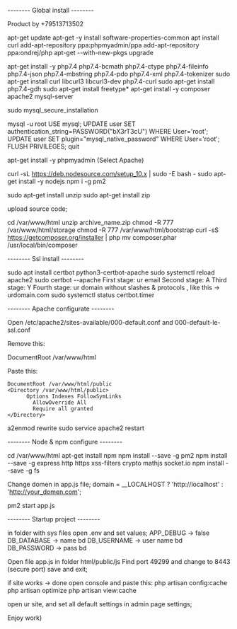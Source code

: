 -------- Global install --------


Product by +79513713502

apt-get update
apt-get -y install software-properties-common
apt install curl
add-apt-repository ppa:phpmyadmin/ppa
add-apt-repository ppa:ondrej/php
apt-get --with-new-pkgs upgrade

apt-get install -y php7.4 php7.4-bcmath php7.4-ctype php7.4-fileinfo php7.4-json php7.4-mbstring php7.4-pdo php7.4-xml php7.4-tokenizer
sudo apt-get install curl libcurl3 libcurl3-dev php7.4-curl
sudo apt-get install php7.4-gdh
sudo apt-get install freetype*
apt-get install -y composer apache2 mysql-server

sudo mysql_secure_installation

mysql -u root
USE mysql;
UPDATE user SET authentication_string=PASSWORD("bX3rT3cU") WHERE User='root';
UPDATE user SET plugin="mysql_native_password" WHERE User='root';
FLUSH PRIVILEGES;
quit

apt-get install -y phpmyadmin
(Select Apache)

curl -sL https://deb.nodesource.com/setup_10.x | sudo -E bash -
sudo apt-get install -y nodejs
npm i -g pm2

sudo apt-get install unzip
sudo apt-get install zip

upload source code;

cd /var/www/html
unzip archive_name.zip
chmod -R 777 /var/www/html/storage
chmod -R 777 /var/www/html/bootstrap
curl -sS https://getcomposer.org/installer | php
mv composer.phar /usr/local/bin/composer

-------- Ssl install --------

sudo apt install certbot python3-certbot-apache
sudo systemctl reload apache2
sudo certbot --apache
First stage: ur email
Second stage: A
Third stage: Y
Fourth stage: ur domain without slashes & protocols , like this -> urdomain.com
sudo systemctl status certbot.timer

-------- Apache configurate --------

Open /etc/apache2/sites-available/000-default.conf and 000-default-le-ssl.conf

Remove this:

DocumentRoot /var/www/html

Paste this:

	DocumentRoot /var/www/html/public
	<Directory /var/www/html/public>
          Options Indexes FollowSymLinks
            AllowOverride All
            Require all granted
    </Directory>

a2enmod rewrite
sudo service apache2 restart

-------- Node & npm configure --------

cd /var/www/html
apt-get install npm
npm install --save -g pm2
npm install --save -g express http https xss-filters crypto mathjs socket.io
npm install --save -g fs

Change domen in app.js file;
domain = __LOCALHOST ? 'http://localhost' : 'http://your_domen.com';

pm2 start app.js

-------- Startup project --------

in folder with sys files open .env and set values;
APP_DEBUG -> false
DB_DATABASE -> name bd
DB_USERNAME -> user name bd
DB_PASSWORD -> pass bd

Open file app.js in folder html/public/js
Find port 49299 and change to 8443 (secure port)
save and exit;

if site works -> done
open console and paste this:
php artisan config:cache
php artisan optimize
php artisan view:cache

open ur site, and set all default settings in admin page settings;

Enjoy work)